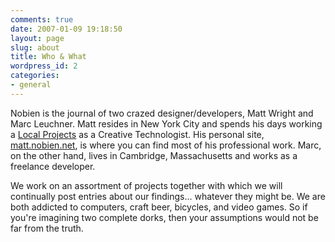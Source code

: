 ```yaml
---
comments: true
date: 2007-01-09 19:18:50
layout: page
slug: about
title: Who & What
wordpress_id: 2
categories:
- general
---
```


Nobien is the journal of two crazed designer/developers, Matt Wright and Marc Leuchner. Matt resides in New York City and spends his days working a [Local Projects](http://www.localprojects.com) as a Creative Technologist. His personal site, [matt.nobien.net](http://matt.nobien.net), is where you can find most of his professional work. Marc, on the other hand, lives in Cambridge, Massachusetts and works as a freelance developer.

We work on an assortment of projects together with which we will continually post entries about our findings... whatever they might be. We are both addicted to computers, craft beer, bicycles, and video games. So if you're imagining two complete dorks, then your assumptions would not be far from the truth.
